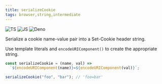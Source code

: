 ```yaml
---
title: serializeCookie
tags: browser,string,intermediate
---
```


![TS](https://img.shields.io/badge/supports-typescript-blue.svg?style=flat-square)
![JS](https://img.shields.io/badge/supports-javascript-yellow.svg?style=flat-square)
![Deno](https://img.shields.io/badge/supports-deno-green.svg?style=flat-square)

Serialize a cookie name-value pair into a Set-Cookie header string.

Use template literals and `encodeURIComponent()` to create the appropriate string.

```ts
const serializeCookie = (name, val) =>
  `${encodeURIComponent(name)}=${encodeURIComponent(val)}`;
```

```ts
serializeCookie("foo", "bar"); // 'foo=bar'
```
